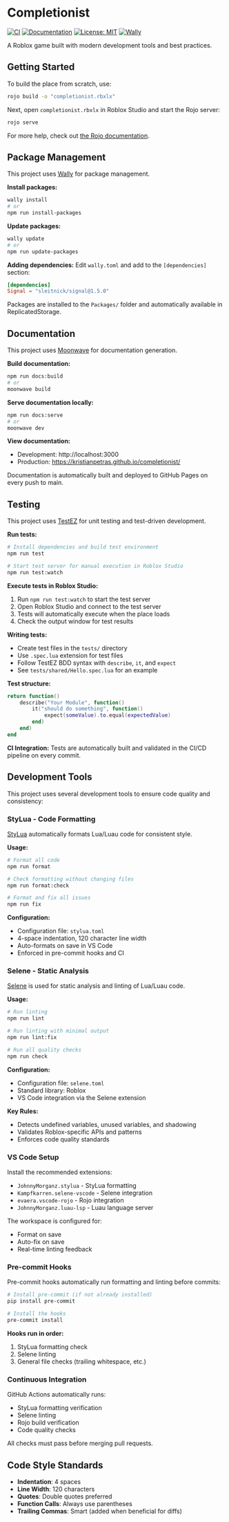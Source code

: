 # Completionist

[![CI](https://github.com/kristianpetras/completionist/actions/workflows/ci.yml/badge.svg)](https://github.com/kristianpetras/completionist/actions/workflows/ci.yml)
[![Documentation](https://github.com/kristianpetras/completionist/actions/workflows/docs.yml/badge.svg)](https://github.com/kristianpetras/completionist/actions/workflows/docs.yml)
[![License: MIT](https://img.shields.io/badge/License-MIT-yellow.svg)](https://opensource.org/licenses/MIT)
[![Wally](https://img.shields.io/badge/Wally-1.0.0-blue.svg)](https://wally.run/package/kristianpetras/completionist)

A Roblox game built with modern development tools and best practices.

## Getting Started
To build the place from scratch, use:

```bash
rojo build -o "completionist.rbxlx"
```

Next, open `completionist.rbxlx` in Roblox Studio and start the Rojo server:

```bash
rojo serve
```

For more help, check out [the Rojo documentation](https://rojo.space/docs).

## Package Management

This project uses [Wally](https://wally.run/) for package management.

**Install packages:**
```bash
wally install
# or
npm run install-packages
```

**Update packages:**
```bash
wally update
# or  
npm run update-packages
```

**Adding dependencies:**
Edit `wally.toml` and add to the `[dependencies]` section:
```toml
[dependencies]
Signal = "sleitnick/signal@1.5.0"
```

Packages are installed to the `Packages/` folder and automatically available in ReplicatedStorage.

## Documentation

This project uses [Moonwave](https://moonwave.luau-lang.org/) for documentation generation.

**Build documentation:**
```bash
npm run docs:build
# or
moonwave build
```

**Serve documentation locally:**
```bash
npm run docs:serve
# or
moonwave dev
```

**View documentation:**
- Development: http://localhost:3000
- Production: https://kristianpetras.github.io/completionist/

Documentation is automatically built and deployed to GitHub Pages on every push to main.

## Testing

This project uses [TestEZ](https://github.com/Roblox/testez) for unit testing and test-driven development.

**Run tests:**
```bash
# Install dependencies and build test environment
npm run test

# Start test server for manual execution in Roblox Studio
npm run test:watch
```

**Execute tests in Roblox Studio:**
1. Run `npm run test:watch` to start the test server
2. Open Roblox Studio and connect to the test server
3. Tests will automatically execute when the place loads
4. Check the output window for test results

**Writing tests:**
- Create test files in the `tests/` directory
- Use `.spec.lua` extension for test files
- Follow TestEZ BDD syntax with `describe`, `it`, and `expect`
- See `tests/shared/Hello.spec.lua` for an example

**Test structure:**
```lua
return function()
    describe("Your Module", function()
        it("should do something", function()
            expect(someValue).to.equal(expectedValue)
        end)
    end)
end
```

**CI Integration:**
Tests are automatically built and validated in the CI/CD pipeline on every commit.

## Development Tools

This project uses several development tools to ensure code quality and consistency:

### StyLua - Code Formatting
[StyLua](https://github.com/JohnnyMorganz/StyLua) automatically formats Lua/Luau code for consistent style.

**Usage:**
```bash
# Format all code
npm run format

# Check formatting without changing files
npm run format:check

# Format and fix all issues
npm run fix
```

**Configuration:**
- Configuration file: `stylua.toml`
- 4-space indentation, 120 character line width
- Auto-formats on save in VS Code
- Enforced in pre-commit hooks and CI

### Selene - Static Analysis
[Selene](https://kampfkarren.github.io/selene/) is used for static analysis and linting of Lua/Luau code.

**Usage:**
```bash
# Run linting
npm run lint

# Run linting with minimal output
npm run lint:fix

# Run all quality checks
npm run check
```

**Configuration:**
- Configuration file: `selene.toml`
- Standard library: Roblox
- VS Code integration via the Selene extension

**Key Rules:**
- Detects undefined variables, unused variables, and shadowing
- Validates Roblox-specific APIs and patterns
- Enforces code quality standards

### VS Code Setup
Install the recommended extensions:
- `JohnnyMorganz.stylua` - StyLua formatting
- `Kampfkarren.selene-vscode` - Selene integration
- `evaera.vscode-rojo` - Rojo integration  
- `JohnnyMorganz.luau-lsp` - Luau language server

The workspace is configured for:
- Format on save
- Auto-fix on save
- Real-time linting feedback

### Pre-commit Hooks
Pre-commit hooks automatically run formatting and linting before commits:

```bash
# Install pre-commit (if not already installed)
pip install pre-commit

# Install the hooks
pre-commit install
```

**Hooks run in order:**
1. StyLua formatting check
2. Selene linting
3. General file checks (trailing whitespace, etc.)

### Continuous Integration
GitHub Actions automatically runs:
- StyLua formatting verification
- Selene linting
- Rojo build verification
- Code quality checks

All checks must pass before merging pull requests.

## Code Style Standards

- **Indentation**: 4 spaces
- **Line Width**: 120 characters
- **Quotes**: Double quotes preferred
- **Function Calls**: Always use parentheses
- **Trailing Commas**: Smart (added when beneficial for diffs)